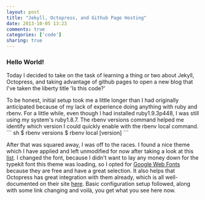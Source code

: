 ```yaml
---
layout: post
title: "Jekyll, Octopress, and Github Page Hosting"
date: 2013-10-05 13:23
comments: true
categories: ['code']
sharing: true
---
```


<h3><b>Hello World!</b></h3>
<p>Today I decided to take on the task of learning a thing or two about Jekyll, Octopress, and taking advantage of github pages to open a new blog that I've taken the liberty title 'Is this code?'</p>
<p>To be honest, initial setup took me a little longer than I had originally anticipated because of my lack of experience doing anything with ruby and rbenv.  For a little while, even though I had installed ruby1.9.3p448, I was still using my system's ruby1.8.7. The rbenv versions command helped me identify which version I could quickly enable with the rbenv local command.
``` sh
$ rbenv versions
$ rbenv local [version]
```
</p>
<p>After that was squared away, I was off to the races. I found a nice theme which I have applied and left unmodified for now after taking a look at this <a href="//github.com/imathis/octopress/wiki/3rd-Party-Octopress-Themes">list</a>. I changed the font, because I didn't want to lay any money down for the typekit font this theme was loading, so I opted for <a href="//www.google.com/fonts">Google Web Fonts</a> because they are free and have a great selection. It also helps that Octopress has great integration with them already, which is all well-documented on their site <a href="//octopress.org/docs/theme/template/">here</a>. Basic configuration setup followed, along with some link changing and voilà, you get what you see here now.</p>
